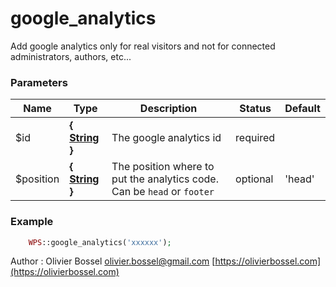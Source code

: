 # google_analytics

Add google analytics only for real visitors and not for connected administrators, authors, etc...



### Parameters
Name  |  Type  |  Description  |  Status  |  Default
------------  |  ------------  |  ------------  |  ------------  |  ------------
$id  |  **{ [String](http://php.net/manual/en/language.types.string.php) }**  |  The google analytics id  |  required  |
$position  |  **{ [String](http://php.net/manual/en/language.types.string.php) }**  |  The position where to put the analytics code. Can be `head` or `footer`  |  optional  |  'head'

### Example
```php
	WPS::google_analytics('xxxxxx');
```
Author : Olivier Bossel [olivier.bossel@gmail.com](mailto:olivier.bossel@gmail.com) [https://olivierbossel.com](https://olivierbossel.com)